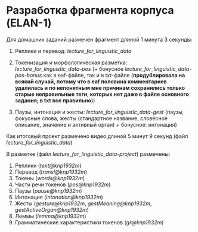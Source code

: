 # Разработка фрагмента корпуса (ELAN-1)

Для домашних заданий размечен фрагмент длиной 1 минута 3 секунды:

1. Реплики и перевод: *lecture_for_linguistic_data*

2. Токенизация и морфологическая разметка: *lecture_for_linguistic_data-pos* (+ бонусное *lecture_for_linguistic_data-pos-bonus* как в eaf-файле, так и в txt-файле (**продублировала на всякий случай, потому что в eaf половина комментариев удалилась и по непонятным мне причинам сохранились только старые неправильные теги, которых нет даже в файле основного задания; в txt все правильно**))

3. Паузы, интонация и жесты: *lecture_for_linguistic_data-gest* (паузы, фокусные слова, жесты (стандартное название, словесное описание, значение и активный орган) + бонусное: интонация)


Как итоговый проект размечено видео длиной 5 минут 9 секунд (файл *lecture_for_linguistic_data*)

В разметке (файл *lecture_for_linguistic_data-project*) размечены:

1. Реплики (*text@knp1932m*)
2. Перевод (*transl@knp1932m*)
3. Токены (*words@knp1932m*)
4. Части речи токенов (*pos@knp1932m*)
5. Паузы (*pause@knp1932m*)
6. Интонация (*intonation@knp1932m*)
7. Жесты (*gesture@knp1932m*, *gestMeaning@knp1932m*, *gestActiveOrgan@knp1932m*)
8. Леммы (*lemma@knp1932m*)
9. Грамматические характеристики токенов (*gr@knp1932m*)
